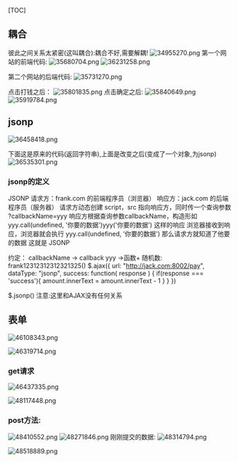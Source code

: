 [TOC]
## 耦合
彼此之间关系太紧密(这叫耦合):耦合不好,需要解耦!
![34955270.png](请求另一个网站的script(md)_files/34955270.png)
第一个网站的前端代码:
![35680704.png](请求另一个网站的script(md)_files/35680704.png)
![36231258.png](请求另一个网站的script(md)_files/36231258.png)

第二个网站的后端代码:
![35731270.png](请求另一个网站的script(md)_files/35731270.png)

点击打钱之后：
![35801835.png](请求另一个网站的script(md)_files/35801835.png)
点击确定之后:
![35840649.png](请求另一个网站的script(md)_files/35840649.png)
![35919784.png](请求另一个网站的script(md)_files/35919784.png)
## jsonp
![36458418.png](请求另一个网站的script(md)_files/36458418.png)

下面这是原来的代码(返回字符串),上面是改变之后(变成了一个对象,为jsonp)
![36535301.png](请求另一个网站的script(md)_files/36535301.png)

### jsonp的定义
JSONP
请求方：frank.com 的前端程序员（浏览器）
响应方：jack.com 的后端程序员（服务器）
请求方动态创建 script，src 指向响应方，同时传一个查询参数 ?callbackName=yyy
响应方根据查询参数callbackName，构造形如yyy.call(undefined, '你要的数据')yyy('你要的数据')
这样的响应
浏览器接收到响应，浏览器就会执行 yyy.call(undefined, '你要的数据')
那么请求方就知道了他要的数据
这就是 JSONP

约定：
callbackName -> callback
yyy ->函数+ 随机数:  frank12312312312321325()
$.ajax({
url: "http://jack.com:8002/pay",
dataType: "jsonp",
success: function( response ) {
if(response === 'success'){
amount.innerText = amount.innerText - 1
}
}
})

$.jsonp()
注意:这里和AJAX没有任何关系

## 表单
![46108343.png](请求另一个网站的script(md)_files/46108343.png)

![46319714.png](请求另一个网站的script(md)_files/46319714.png)
### get请求
![46437335.png](请求另一个网站的script(md)_files/46437335.png)

![48117448.png](请求另一个网站的script(md)_files/48117448.png)
### post方法:
![48410552.png](请求另一个网站的script(md)_files/48410552.png)
![48271846.png](请求另一个网站的script(md)_files/48271846.png)
刚刚提交的数据:
![48314794.png](请求另一个网站的script(md)_files/48314794.png) 

![48518889.png](请求另一个网站的script(md)_files/48518889.png)

